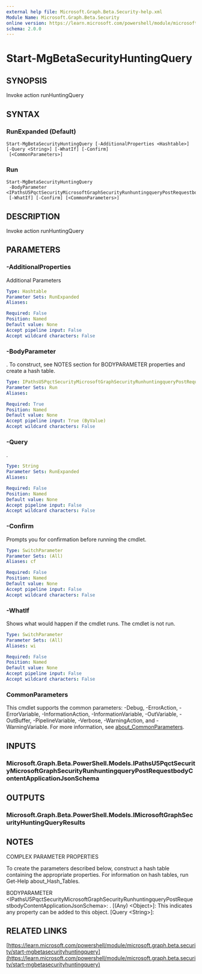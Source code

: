 ```yaml
---
external help file: Microsoft.Graph.Beta.Security-help.xml
Module Name: Microsoft.Graph.Beta.Security
online version: https://learn.microsoft.com/powershell/module/microsoft.graph.beta.security/start-mgbetasecurityhuntingquery
schema: 2.0.0
---
```


# Start-MgBetaSecurityHuntingQuery

## SYNOPSIS
Invoke action runHuntingQuery

## SYNTAX

### RunExpanded (Default)
```
Start-MgBetaSecurityHuntingQuery [-AdditionalProperties <Hashtable>] [-Query <String>] [-WhatIf] [-Confirm]
 [<CommonParameters>]
```

### Run
```
Start-MgBetaSecurityHuntingQuery
 -BodyParameter <IPathsU5PqctSecurityMicrosoftGraphSecurityRunhuntingqueryPostRequestbodyContentApplicationJsonSchema>
 [-WhatIf] [-Confirm] [<CommonParameters>]
```

## DESCRIPTION
Invoke action runHuntingQuery

## PARAMETERS

### -AdditionalProperties
Additional Parameters

```yaml
Type: Hashtable
Parameter Sets: RunExpanded
Aliases:

Required: False
Position: Named
Default value: None
Accept pipeline input: False
Accept wildcard characters: False
```

### -BodyParameter
.
To construct, see NOTES section for BODYPARAMETER properties and create a hash table.

```yaml
Type: IPathsU5PqctSecurityMicrosoftGraphSecurityRunhuntingqueryPostRequestbodyContentApplicationJsonSchema
Parameter Sets: Run
Aliases:

Required: True
Position: Named
Default value: None
Accept pipeline input: True (ByValue)
Accept wildcard characters: False
```

### -Query
.

```yaml
Type: String
Parameter Sets: RunExpanded
Aliases:

Required: False
Position: Named
Default value: None
Accept pipeline input: False
Accept wildcard characters: False
```

### -Confirm
Prompts you for confirmation before running the cmdlet.

```yaml
Type: SwitchParameter
Parameter Sets: (All)
Aliases: cf

Required: False
Position: Named
Default value: None
Accept pipeline input: False
Accept wildcard characters: False
```

### -WhatIf
Shows what would happen if the cmdlet runs.
The cmdlet is not run.

```yaml
Type: SwitchParameter
Parameter Sets: (All)
Aliases: wi

Required: False
Position: Named
Default value: None
Accept pipeline input: False
Accept wildcard characters: False
```

### CommonParameters
This cmdlet supports the common parameters: -Debug, -ErrorAction, -ErrorVariable, -InformationAction, -InformationVariable, -OutVariable, -OutBuffer, -PipelineVariable, -Verbose, -WarningAction, and -WarningVariable. For more information, see [about_CommonParameters](http://go.microsoft.com/fwlink/?LinkID=113216).

## INPUTS

### Microsoft.Graph.Beta.PowerShell.Models.IPathsU5PqctSecurityMicrosoftGraphSecurityRunhuntingqueryPostRequestbodyContentApplicationJsonSchema
## OUTPUTS

### Microsoft.Graph.Beta.PowerShell.Models.IMicrosoftGraphSecurityHuntingQueryResults
## NOTES
COMPLEX PARAMETER PROPERTIES

To create the parameters described below, construct a hash table containing the appropriate properties.
For information on hash tables, run Get-Help about_Hash_Tables.

BODYPARAMETER \<IPathsU5PqctSecurityMicrosoftGraphSecurityRunhuntingqueryPostRequestbodyContentApplicationJsonSchema\>: .
  \[(Any) \<Object\>\]: This indicates any property can be added to this object.
  \[Query \<String\>\]:

## RELATED LINKS

[https://learn.microsoft.com/powershell/module/microsoft.graph.beta.security/start-mgbetasecurityhuntingquery](https://learn.microsoft.com/powershell/module/microsoft.graph.beta.security/start-mgbetasecurityhuntingquery)


